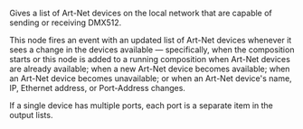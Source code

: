 Gives a list of Art-Net devices on the local network that are capable of sending or receiving DMX512.

This node fires an event with an updated list of Art-Net devices whenever it sees a change in the devices available — specifically, when the composition starts or this node is added to a running composition when Art-Net devices are already available; when a new Art-Net device becomes available; when an Art-Net device becomes unavailable; or when an Art-Net device's name, IP, Ethernet address, or Port-Address changes.

If a single device has multiple ports, each port is a separate item in the output lists.
